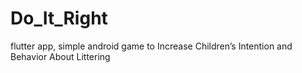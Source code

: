 # Do_It_Right
flutter app, simple android game  to Increase Children’s Intention and Behavior  About Littering
